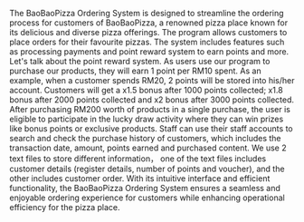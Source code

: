 The BaoBaoPizza Ordering System is designed to streamline the ordering process for customers of BaoBaoPizza, a renowned pizza place known for its delicious and diverse pizza offerings. The program allows customers to place orders for their favourite pizzas. The system includes features such as processing payments and point reward system to earn points and more. Let's talk about the point reward system. As users use our program to purchase our products, they will earn 1 point per RM10 spent. As an example, when a customer spends RM20, 2 points will be stored into his/her account. Customers will get a x1.5 bonus after 1000 points collected; x1.8 bonus after 2000 points collected and x2 bonus after 3000 points collected. After purchasing RM200 worth of products in a single purchase, the user is eligible to participate in the lucky draw activity where they can win prizes like bonus points or exclusive products. Staff can use their staff accounts to search and check the purchase history of customers, which includes the transaction date, amount, points earned and purchased content. We use 2 text files to store different information， one of the text files includes customer details (register details, number of points and voucher), and the other includes customer order. With its intuitive interface and efficient functionality, the BaoBaoPizza Ordering System ensures a seamless and enjoyable ordering experience for customers while enhancing operational efficiency for the pizza place.

